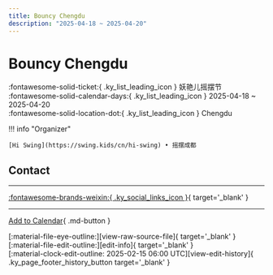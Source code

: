 ```yaml
---
title: Bouncy Chengdu
description: "2025-04-18 ~ 2025-04-20"
---
```


# Bouncy Chengdu 

:fontawesome-solid-ticket:{ .ky_list_leading_icon } 妖艳儿摇摆节  
:fontawesome-solid-calendar-days:{ .ky_list_leading_icon } 2025-04-18 ~ 2025-04-20  
:fontawesome-solid-location-dot:{ .ky_list_leading_icon } Chengdu  

!!! info "Organizer"

    [Hi Swing](https://swing.kids/cn/hi-swing) • 摇摆成都  

## Contact


---

 [:fontawesome-brands-weixin:{ .ky_social_links_icon }](https://mp.weixin.qq.com/s/Py70j1XSL4jzZcmVYS4Saw){ target='_blank' }

---

[Add to Calendar](https://swing.news/ics/en/2025/cn/bouncy-chengdu-2025.ics){ .md-button }

<div class="ky_page_footer" markdown>
<div class="ky_page_footer_trailing" markdown="span">
[:material-file-eye-outline:][view-raw-source-file]{ target='_blank' }
[:material-file-edit-outline:][edit-info]{ target='_blank' }
</div>
<div class="ky_page_footer_leading" markdown="span">
[:material-clock-edit-outline: 2025-02-15 06:00 UTC][view-edit-history]{ .ky_page_footer_history_button target='_blank' }
</div>
</div>

[view-raw-source-file]: https://github.com/swingdance/events/blob/main/2025/cn/bouncy-chengdu-2025.json "View Raw Source File"
[edit-info]: https://github.com/swingdance/events/issues/new?assignees=&labels=update+event&projects=&template=03-update_entity.yml&title=%5B2025%2Fcn%5D%20Bouncy%20Chengdu&region=cn&year=2025&id=bouncy-chengdu-2025&name=Bouncy%20Chengdu&org_id=hi-swing "Edit Info"

[view-edit-history]: https://github.com/swingdance/events/commits/main/2025/cn/bouncy-chengdu-2025.json "View Edit History"
